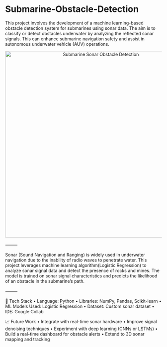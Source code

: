 
# Submarine-Obstacle-Detection

This project involves the development of a machine learning-based obstacle detection system for submarines using sonar data. The aim is to classify or detect obstacles underwater by analyzing the reflected sonar signals. This can enhance submarine navigation safety and assist in autonomous underwater vehicle (AUV) operations.

<p align="center">
  <img src="https://media1.giphy.com/media/v1.Y2lkPTc5MGI3NjExYXkzYTUwNnpmbHgwbmZmMDg5bGM0M3AzdzQ1OW1xbXBsMnFncHRncCZlcD12MV9pbnRlcm5hbF9naWZfYnlfaWQmY3Q9Zw/4xGCaTMCO59le/giphy.gif" alt="Submarine Sonar Obstacle Detection" width="600"/>
</p>

⸻

Sonar (Sound Navigation and Ranging) is widely used in underwater navigation due to the inability of radio waves to penetrate water. This project leverages machine learning algorithm(Logistic Regression) to analyze sonar signal data and detect the presence of rocks and mines. The model is trained on sonar signal characteristics and predicts the likelihood of an obstacle in the submarine’s path.

⸻

🧰 Tech Stack
	•	Language: Python
	•	Libraries: NumPy, Pandas, Scikit-learn
	•	ML Models Used: Logistic Regression
	•	Dataset: Custom sonar dataset
	•	IDE: Google Collab

📈 Future Work
	•	Integrate with real-time sonar hardware
	•	Improve signal denoising techniques
	•	Experiment with deep learning (CNNs or LSTMs)
	•	Build a real-time dashboard for obstacle alerts
	•	Extend to 3D sonar mapping and tracking
